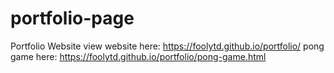 # portfolio-page
Portfolio Website
view website here: https://foolytd.github.io/portfolio/
pong game here: https://foolytd.github.io/portfolio/pong-game.html
